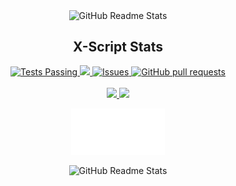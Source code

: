 <p align="center">
 <img width="100px" src="https://res.cloudinary.com/anuraghazra/image/upload/v1594908242/logo_ccswme.svg" align="center" alt="GitHub Readme Stats" />
 <h2 align="center">X-Script Stats</h2>
</p>



  <p align="center">
    <a href="https://github.com/lasindurukshan/github-readme-stats/actions">
      <img alt="Tests Passing" src="https://github.com/anuraghazra/github-readme-stats/workflows/Test/badge.svg" />
    </a>
    <a href="https://codecov.io/gh/lasindurukshan/github-readme-stats">
      <img src="https://codecov.io/gh/anuraghazra/github-readme-stats/branch/master/graph/badge.svg" />
    </a>
    <a href="https://github.com/lasindurukshan/github-readme-stats/issues">
      <img alt="Issues" src="https://img.shields.io/github/issues/anuraghazra/github-readme-stats?color=0088ff" />
    </a>
    <a href="https://github.com/lasindurukshan/github-readme-stats/pulls">
      <img alt="GitHub pull requests" src="https://img.shields.io/github/issues-pr/anuraghazra/github-readme-stats?color=0088ff" />
    </a>
    <br />
    <br />
    <a href="https://vscode.pro/">
      <img src="https://img.shields.io/badge/Supported%20by-VSCode%20Power%20User%20%E2%86%92-gray.svg?colorA=655BE1&colorB=4F44D6&style=for-the-badge"/>
    </a>
    <a href="https://www.npmjs.com/products/pro">
      <img src="https://img.shields.io/badge/Supported%20by-NPM%20 Pro User%20%E2%86%92-gray.svg?colorA=DC2853&colorB=FF002B&style=for-the-badge"/>
    </a>
<p align="center">
 <img width="150px" src="https://raw.githubusercontent.com/LasinduRukshan/lasindurukshan/main/x.svg" align="center" alt="GitHub Readme Stats" />
</p>
<p align="center">
 <img width="500px" src="https://telegra.ph/file/8a784f301397e5a494632.jpg" align="center" alt="GitHub Readme Stats" />
</p>

